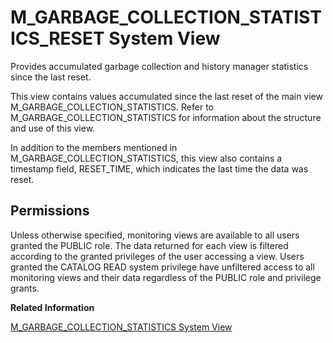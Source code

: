 <!-- loio20b071a775191014ab3d92eda7ef62ef -->

# M\_GARBAGE\_COLLECTION\_STATISTICS\_RESET System View

Provides accumulated garbage collection and history manager statistics since the last reset.



This view contains values accumulated since the last reset of the main view M\_GARBAGE\_COLLECTION\_STATISTICS. Refer to M\_GARBAGE\_COLLECTION\_STATISTICS for information about the structure and use of this view.

In addition to the members mentioned in M\_GARBAGE\_COLLECTION\_STATISTICS, this view also contains a timestamp field, RESET\_TIME, which indicates the last time the data was reset.



<a name="loio20b071a775191014ab3d92eda7ef62ef__section_crw_wmj_wbc"/>

## Permissions

Unless otherwise specified, monitoring views are available to all users granted the PUBLIC role. The data returned for each view is filtered according to the granted privileges of the user accessing a view. Users granted the CATALOG READ system privilege have unfiltered access to all monitoring views and their data regardless of the PUBLIC role and privilege grants.

**Related Information**  


[M\_GARBAGE\_COLLECTION\_STATISTICS System View](m-garbage-collection-statistics-system-view-20b04b8.md "Provides garbage collection and history manager statistics.")

